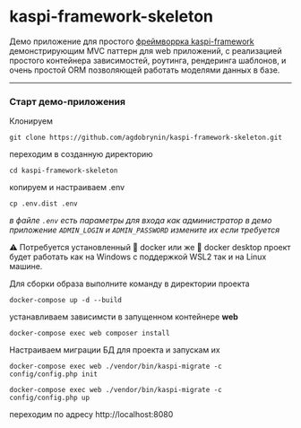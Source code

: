 # kaspi-framework-skeleton

Демо приложение для простого [фреймворрка kaspi-framework](https://github.com/agdobrynin/kaspi-framework) демонстрирующим MVC паттерн для web приложений, с реализацией простого контейнера зависимостей, роутинга, рендеринга шаблонов, и очень простой ORM позволяющей работать моделями данных в базе.

---

### Старт демо-приложения

Клонируем
````shell
git clone https://github.com/agdobrynin/kaspi-framework-skeleton.git
````
переходим в созданную директорию
````shell
cd kaspi-framework-skeleton
````
копируем и настраиваем .env
````shell
cp .env.dist .env
````
_в файле `.env` есть параметры для входа как администратор в демо приложение `ADMIN_LOGIN` и `ADMIN_PASSWORD` измените их если требуется_

⚠ Потребуется установленный 🐳 docker или же 🐋 docker desktop 
проект будет работать как на Windows с поддержкой WSL2 так 
и на Linux машине.

Для сборки образа выполните команду в директории проекта
```shell
docker-compose up -d --build
```

устанавливаем зависимсти в запущенном контейнере **web**
````shell
docker-compose exec web composer install
````
Настраиваем миграции БД для проекта и запускам их
```shell
docker-compose exec web ./vendor/bin/kaspi-migrate -c config/config.php init
```
```shell
docker-compose exec web ./vendor/bin/kaspi-migrate -c config/config.php up
````

переходим по адресу http://localhost:8080 

